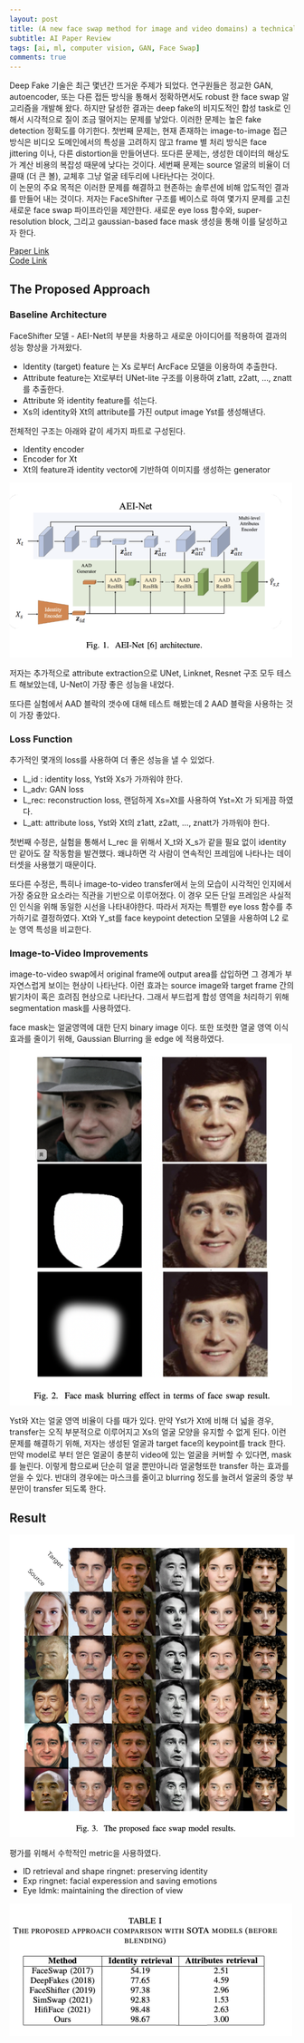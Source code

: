 ```yaml
---
layout: post   
title: (A new face swap method for image and video domains) a technical report
subtitle: AI Paper Review       
tags: [ai, ml, computer vision, GAN, Face Swap]  
comments: true  
---  
```


Deep Fake 기술은 최근 몇년간 뜨거운 주제가 되었다. 연구원들은 정교한 GAN, autoencoder, 또는 다른 접든 방식을 통해서 정확하면서도 robust 한 face swap 알고리즘을 개발해 왔다. 
하지만 달성한 결과는 deep fake의 비지도적인 합성 task로 인해서 시각적으로 질이 조금 떨어지는 문제를 낳았다.
이러한 문제는 높은 fake detection 정확도를 야기한다. 첫번째 문제는, 현재 존재하는 image-to-image 접근 방식은 비디오 도메인에서의 특성을 고려하지 않고 frame 별 처리 방식은 face jittering 이나, 다른 distortion을 만들어낸다.
또다른 문제는, 생성한 데이터의 해상도가 계산 비용의 복잡성 때문에 낮다는 것이다. 세번째 문제는 source 얼굴의 비율이 더 클때 (더 큰 볼), 교체후 그냥 얼굴 테두리에 나타난다는 것이다.  
이 논문의 주요 목적은 이러한 문제를 해결하고 현존하는 솔루션에 비해 압도적인 결과를 만들어 내는 것이다.
저자는 FaceShifter 구조를 베이스로 하여 몇가지 문제를 고친 새로운 face swap 파이프라인을 제안한다.
새로운 eye loss 함수와, super-resolution block, 그리고 gaussian-based face mask 생성을 통해 이를 달성하고자 한다.

[Paper Link](https://arxiv.org/pdf/2202.03046.pdf)  
[Code Link](https://github.com/ai-forever/sber-swap)  

## The Proposed Approach
### Baseline Architecture
FaceShifter 모델 - AEI-Net의 부분을 차용하고 새로운 아이디어를 적용하여 결과의 성능 향상을 가져왔다.
* Identity (target) feature 는 Xs 로부터 ArcFace 모델을 이용하여 추출한다.
* Attribute feature는 Xt로부터 UNet-lite 구조를 이용하여 z1att, z2att, ..., znatt를 추출한다.
* Attribute 와 identity feature를 섞는다.
* Xs의 identity와 Xt의 attribute를 가진 output image Yst를 생성해낸다. 

전체적인 구조는 아래와 같이 세가지 파트로 구성된다.
* Identity encoder
* Encoder for Xt
* Xt의 feature과 identity vector에 기반하여 이미지를 생성하는 generator

![](./../assets/resource/ai_paper/paper26/1.png)  

저자는 추가적으로 attribute extraction으로 UNet, Linknet, Resnet 구조 모두 테스트 해보았는데, U-Net이 가장 좋은 성능을 내었다.

또다른 실험에서 AAD 블락의 갯수에 대해 테스트 해봤는데 2 AAD 블락을 사용하는 것이 가장 좋았다.

### Loss Function
추가적인 몇개의 loss를 사용하여 더 좋은 성능을 낼 수 있었다.

* L_id : identity loss, Yst와 Xs가 가까워야 한다. 
* L_adv: GAN loss
* L_rec: reconstruction loss, 랜덤하게 Xs=Xt를 사용하여 Yst=Xt 가 되게끔 하였다.
* L_att: attribute loss, Yst와 Xt의 z1att, z2att, ..., znatt가 가까워야 한다.

첫번째 수정은, 실험을 통해서 L_rec 을 위해서 X_t와 X_s가 같을 필요 없이 identity 만 같아도 잘 작동함을 발견했다.
왜냐하면 각 사람이 연속적인 프레임에 나타나는 데이터셋을 사용했기 때문이다.

또다른 수정은, 특히나 image-to-video transfer에서 눈의 모습이 시각적인 인지에서 가장 중요한 요소라는 직관을 기반으로 이루어졌다. 
이 경우 모든 단일 프레임은 사실적인 인식을 위해 동일한 시선을 나타내야한다. 따라서 저자는 특별한 eye loss 함수를 추가하기로 결정하였다.
Xt와 Y_st를 face keypoint detection 모델을 사용하여 L2 로 눈 영역 특성을 비교한다.


### Image-to-Video Improvements

image-to-video swap에서 original frame에 output area를 삽입하면 그 경계가 부자연스럽게 보이는 현상이 나타난다.
이런 효과는 source image와 target frame 간의 밝기차이 혹은 흐려짐 현상으로 나타난다.
그래서 부드럽게 합성 영역을 처리하기 위해 segmentation mask를 사용하였다.

face mask는 얼굴영역에 대한 단지 binary image 이다.
또한 또렷한 열굴 영역 이식 효과를 줄이기 위해, Gaussian Blurring 을 edge 에 적용하였다. 
![](./../assets/resource/ai_paper/paper26/2.png)  

Yst와 Xt는 얼굴 영역 비율이 다를 때가 있다. 
만약 Yst가  Xt에 비해 더 넓을 경우, transfer는 오직 부분적으로 이루어지고 Xs의 얼굴 모양을 유지할 수 없게 된다. 
이런 문제를 해결하기 위해, 저자는 생성된 얼굴과 target face의 keypoint를 track 한다.
만약 model로 부터 얻은 얼굴이 충분히 video에 있는 얼굴을 커버할 수 있다면, mask를 늘린다. 이렇게 함으로써 단순히 얼굴 뿐만아니라 얼굴형또한 transfer 하는 효과를 얻을 수 있다.
반대의 경우에는 마스크를 줄이고 blurring 정도를 늘려서 얼굴의 중앙 부분만이 transfer 되도록 한다.

## Result

![](./../assets/resource/ai_paper/paper26/3.png)  

평가를 위해서 수학적인 metric을 사용하였다.
* ID retrieval and shape ringnet: preserving identity 
* Exp ringnet: facial experession and saving emotions
* Eye ldmk: maintaining the direction of view


![](./../assets/resource/ai_paper/paper26/4.png)  
